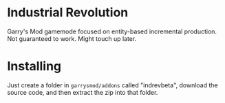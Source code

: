 # Industrial Revolution

Garry's Mod gamemode focused on entity-based incremental production. Not guaranteed to work. Might touch up later.

# Installing

Just create a folder in `garrysmod/addons` called "indrevbeta", download the source code, and then extract the zip into that folder.
